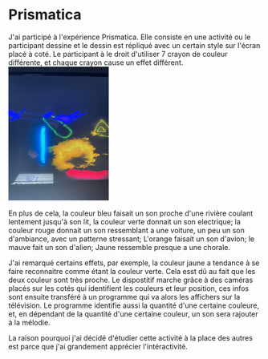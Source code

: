 # Prismatica

J'ai participé à l'expérience Prismatica. Elle consiste en une activité ou le participant dessine et le dessin est répliqué avec un certain style sur l'écran placé à coté. Le participant à le droit d'utiliser 7 crayon de couleur différente, et chaque crayon cause un effet différent. 
<img src="media/Toutecran.jpg" width="200">

En plus de cela, la couleur bleu faisait un son proche d'une rivière coulant lentement jusqu'à son lit, la couleur verte donnait un son electrique; la couleur rouge donnait un son ressemblant a une voiture, un peu un son d'ambiance, avec un patterne stressant; L'orange faisait un son d'avion; le mauve fait un son d'alien; Jaune ressemble presque a une chorale.

J'ai remarqué certains effets, par exemple, la couleur jaune a tendance à se faire reconnaitre comme étant la couleur verte. Cela esst dû au fait que les deux couleur sont très proche. Le dispostitif marche grâce à des caméras placés sur les cotés qui identifient les couleurs et leur position, ces infos sont ensuite transféré à un programme qui va alors les affichers sur la télévision. Le programme identifie aussi la quantité d'une certaine couleure, et, en dépendant de la quantité d'une certaine couleur, un son sera rajouter à la mélodie.

La raison pourquoi j'ai décidé d'étudier cette activité à la place des autres est parce que j'ai grandement apprécier l'intéractivité.
